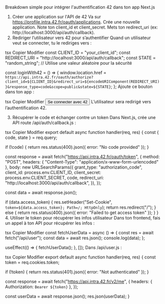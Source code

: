 Breakdown simple pour intégrer l'authentification 42 dans ton app Next.js
1. Créer une application sur l'API de 42
Va sur https://profile.intra.42.fr/oauth/applications.
Crée une nouvelle application.
Note ton client_id et client_secret.
Mets ton redirect_uri (ex: http://localhost:3000/api/auth/callback).
2. Rediriger l’utilisateur vers 42 pour s’authentifier
Quand un utilisateur veut se connecter, tu le rediriges vers :

tsx
Copier
Modifier
const CLIENT_ID = "your_client_id";
const REDIRECT_URI = "http://localhost:3000/api/auth/callback";
const STATE = "random_string"; // Utilise une valeur aléatoire pour la sécurité

const loginWith42 = () => {
  window.location.href = `https://api.intra.42.fr/oauth/authorize?client_id=${CLIENT_ID}&redirect_uri=${encodeURIComponent(REDIRECT_URI)}&response_type=code&scope=public&state=${STATE}`;
};
Ajoute ce bouton dans ton app :

tsx
Copier
Modifier
<button onClick={loginWith42}>Se connecter avec 42</button>
L’utilisateur sera redirigé vers l’authentification 42.

3. Récupérer le code et échanger contre un token
Dans Next.js, crée une API route /api/auth/callback.js :

tsx
Copier
Modifier
export default async function handler(req, res) {
  const { code, state } = req.query;

  if (!code) {
    return res.status(400).json({ error: "No code provided" });
  }

  const response = await fetch("https://api.intra.42.fr/oauth/token", {
    method: "POST",
    headers: { "Content-Type": "application/x-www-form-urlencoded" },
    body: new URLSearchParams({
      grant_type: "authorization_code",
      client_id: process.env.CLIENT_ID,
      client_secret: process.env.CLIENT_SECRET,
      code,
      redirect_uri: "http://localhost:3000/api/auth/callback",
    }),
  });

  const data = await response.json();

  if (data.access_token) {
    res.setHeader("Set-Cookie", `token=${data.access_token}; Path=/; HttpOnly`);
    return res.redirect("/");
  } else {
    return res.status(400).json({ error: "Failed to get access token" });
  }
}
4. Utiliser le token pour récupérer les infos utilisateur
Dans ton frontend, fais un appel à ton API pour récupérer les infos :

tsx
Copier
Modifier
const fetchUserData = async () => {
  const res = await fetch("/api/user");
  const data = await res.json();
  console.log(data);
};

useEffect(() => {
  fetchUserData();
}, []);
Dans /api/user.js :

tsx
Copier
Modifier
export default async function handler(req, res) {
  const token = req.cookies.token;

  if (!token) {
    return res.status(401).json({ error: "Not authenticated" });
  }

  const response = await fetch("https://api.intra.42.fr/v2/me", {
    headers: { Authorization: `Bearer ${token}` },
  });

  const userData = await response.json();
  res.json(userData);
}
